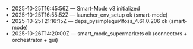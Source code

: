 - 2025-10-25T16:45:56Z — Smart-Mode v3 initialized
- 2025-10-25T16:55:52Z — launcher_env_setup ok (smart-mode)
- 2025-10-25T21:16:15Z — deps_pysimplegui4foss_4.61.0.206 ok (smart-mode)
- 2025-10-26T14:20:00Z — smart_mode_supermarkets ok (connectors + orchestrator + gui)
